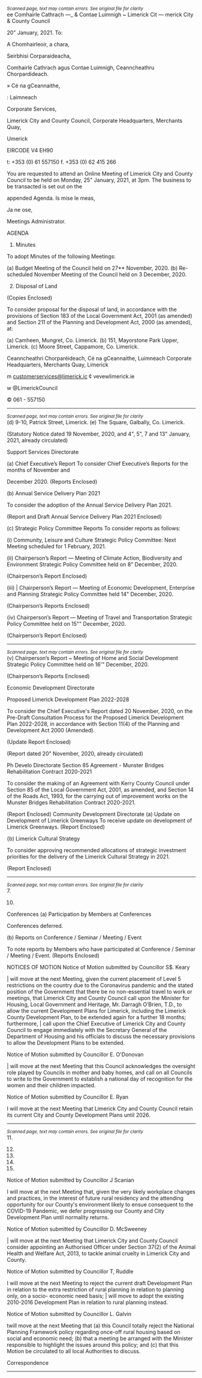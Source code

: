 *<small>Scanned page, text may contain errors. See original file for clarity</small>*  
ee Comhairle Cathrach
—_ & Contae Luimnigh
~ Limerick Cit
— merick City
& County Council

20" January, 2021.
To:

A Chomhairleoir, a chara,

Seirbhisi Corparaideacha,

Comhairle Cathrach agus Contae Luimnigh,
Ceanncheathru Chorpardideach.

» Cé na gCeannaithe,

: Laimneach

Corporate Services,

Limerick City and County Council,
Corporate Headquarters,
Merchants Quay,

Umerick

EIRCODE V4 EH90

t: +353 (0) 61 557150
f. +353 (0) 62 415 266

You are requested to attend an Online Meeting of Limerick City and County Council to be held
on Monday, 25" January, 2021, at 3pm. The business to be transacted is set out on the

appended Agenda.
Is mise le meas,

Ja ne ose,

Meetings Administrator.

AGENDA

1. Minutes

To adopt Minutes of the following Meetings:

(a) Budget Meeting of the Council held on 27** November, 2020.
(b) Re-scheduled November Meeting of the Council held on 3 December, 2020.

2. Disposal of Land

(Copies Enclosed)

To consider proposal for the disposal of land, in accordance with the provisions of
Section 183 of the Local Government Act, 2001 (as amended) and Section 211 of the
Planning and Development Act, 2000 (as amended), at:

(a) Camheen, Mungret, Co. Limerick.
(b) 151, Mayorstone Park Upper, Limerick.
(c) Moore Street, Cappamore, Co. Limerick.

Ceanncheathri Chorparéideach, Cé na gCeannaithe, Luimneach
Corporate Headquarters, Merchants Quay, Limerick

m customerservices@limerick.ic
¢ vevewlimerick.ie

w @LimerickCouncil

© 061 - 557150

---
*<small>Scanned page, text may contain errors. See original file for clarity</small>*  
(d) 9-10, Patrick Street, Limerick.
(e) The Square, Galbally, Co. Limerick.

(Statutory Notice dated 19 November, 2020, and 4", 5", 7 and 13"
January, 2021, already circulated)

Support Services Directorate

(a) Chief Executive’s Report
To consider Chief Executive’s Reports for the months of November and

December 2020.
(Reports Enclosed)

(b) Annual Service Delivery Plan 2021

To consider the adoption of the Annual Service Delivery Plan 2021.

(Report and Draft Annual Service Delivery Plan 2021 Enclosed)

(c) Strategic Policy Committee Reports
To consider reports as follows:

(i) Community, Leisure and Culture Strategic Policy Committee: Next
Meeting scheduled for 1 February, 2021.

(ii) Chairperson’s Report — Meeting of Climate Action, Biodiversity and
Environment Strategic Policy Committee held on 8" December, 2020.

(Chairperson’s Report Enclosed)

(iii) | Chairperson’s Report — Meeting of Economic Development, Enterprise
and Planning Strategic Policy Committee held 14" December, 2020.

(Chairperson’s Reports Enclosed)

{iv)  Chairperson’s Report — Meeting of Travel and Transportation Strategic
Policy Committee held on 15"" December, 2020.

(Chairperson’s Report Enclosed)

---
*<small>Scanned page, text may contain errors. See original file for clarity</small>*  
(v) Chairperson’s Report ~ Meeting of Home and Social Development
Strategic Policy Committee held on 16'" December, 2020.

(Chairperson’s Reports Enclosed)

Economic Development Directorate

Proposed Limerick Development Plan 2022-2028

To consider the Chief Executive's Report dated 20 November, 2020, on the Pre-Draft
Consultation Process for the Proposed Limerick Development Plan 2022-2028, in
accordance with Section 11(4) of the Planning and Development Act 2000 (Amended).

(Update Report Enclosed)

(Report dated 20" November, 2020, already circulated)

Ph Develo Directorate
Section 85 Agreement - Munster Bridges Rehabilitation Contract 2020-2021

To consider the making of an Agreement with Kerry County Council under Section 85
of the Local Government Act, 2001, as amended, and Section 14 of the Roads Act,
1993, for the carrying out of improvement works on the Munster Bridges
Rehabilitation Contract 2020-2021.

(Report Enclosed)
Community Development Directorate
(a) Update on Development of Limerick Greenways
To receive update on development of Limerick Greenways.
(Report Enclosed)

{b) Limerick Cultural Strategy

To consider approving recommended allocations of strategic investment
priorities for the delivery of the Limerick Cultural Strategy in 2021.

(Report Enclosed)

---
*<small>Scanned page, text may contain errors. See original file for clarity</small>*  
7.

10.

Conferences
(a) Participation by Members at Conferences

Conferences deferred.

(b) Reports on Conference / Seminar / Meeting / Event

To note reports by Members who have participated at Conference / Seminar /
Meeting / Event.
(Reports Enclosed)

NOTICES OF MOTION
Notice of Motion submitted by Councillor S$. Keary

| will move at the next Meeting, given the current placement of Level 5 restrictions on
the country due to the Coronavirus pandemic and the stated position of the
Government that there be no non-essential travel to work or meetings, that Limerick
City and County Council call upon the Minister for Housing, Local Government and
Heritage, Mr. Darragh O’Brien, T.D., to allow the current Development Plans for
Limerick, including the Limerick County Development Plan, to be extended again for a
further 18 months; furthermore, | call upon the Chief Executive of Limerick City and
County Council to engage immediately with the Secretary General of the Department
of Housing and his officials to discuss the necessary provisions to allow the
Development Plans to be extended.

Notice of Motion submitted by Councillor E. O'Donovan

| will move at the next Meeting that this Council acknowledges the oversight role
played by Councils in mother and baby homes, and call on all Councils to write to the
Government to establish a national day of recognition for the women and their
children impacted.

Notice of Motion submitted by Councillor E. Ryan

I will move at the next Meeting that Limerick City and County Council retain its current
City and County Development Plans until 2026.

---
*<small>Scanned page, text may contain errors. See original file for clarity</small>*  
11.

12.

13.

14.

15.

Notice of Motion submitted by Councillor J Scanian

I will move at the next Meeting that, given the very likely workplace changes and
practices, in the interest of future rural residency and the attending opportunity for
our County's environment likely to ensue consequent to the COVID-19 Pandemic, we
defer progressing our County and City Development Plan until normality returns.

Notice of Motion submitted by Councillor D. McSweeney

| will move at the next Meeting that Limerick City and County Council consider
appointing an Authorised Officer under Section 37(2) of the Animal Health and
Welfare Act, 2013, to tackle animal cruelty in Limerick City and County.

Notice of Motion submitted by Councillor T, Ruddle

I will move at the next Meeting to reject the current draft Development Plan in relation
to the extra restriction of rural planning in relation to planning only, on a socio-
economic need basis; | will move to adopt the existing 2010-2016 Development Plan
in relation to rural planning instead.

Notice of Motion submitted by Councillor L. Galvin

twill move at the next Meeting that (a) this Council totally reject the National Planning
Framework policy regarding once-off rural housing based on social and economic
need; (b) that a meeting be arranged with the Minister responsible to highlight the
issues around this policy; and (c) that this Motion be circulated to all local Authorities
to discuss.

Correspondence

---
